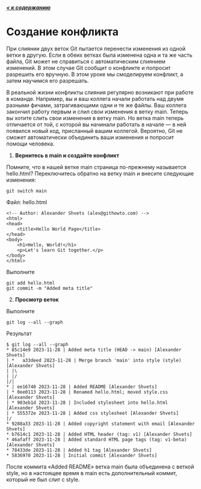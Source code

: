 ***[< к содержанию](/README.md)***

# **Создание конфликта**

При слиянии двух веток Git пытается перенести изменения из одной ветки в другую. Если в обеих ветках была изменена одна и та же часть файла, Git может не справиться с автоматическим слиянием изменений. В этом случае Git сообщит о конфликте и попросит разрешить его вручную. В этом уроке мы смоделируем конфликт, а затем научимся его разрешать.

В реальной жизни конфликты слияния регулярно возникают при работе в команде. Например, вы и ваш коллега начали работать над двумя разными фичами, затрагивающими одни и те же файлы. Ваш коллега закончил работу первым и слил свои изменения в ветку main. Теперь вы хотите слить свои изменения в ветку main. Но ветка main теперь отличается от той, с которой вы начинали работать в начале — в ней появился новый код, присланный вашим коллегой. Вероятно, Git не сможет автоматически объединить ваши изменения и попросит помощи человека.

1. **Вернитесь в main и создайте конфликт**

Помните, что в нашей ветке main страница по-прежнему называется hello.html? Переключитесь обратно на ветку main и внесите следующие изменения:

    git switch main

Файл: hello.html

    <!-- Author: Alexander Shvets (alex@githowto.com) -->
    <html>
    <head>
        <title>Hello World Page</title>
    </head>
    <body>
        <h1>Hello, World!</h1>
        <p>Let's learn Git together.</p>
    </body>
    </html>

Выполните

    git add hello.html
    git commit -m "Added meta title"

2. **Просмотр веток**

Выполните

    git log --all --graph

Результат

    $ git log --all --graph
    * 85c14e9 2023-11-28 | Added meta title (HEAD -> main) [Alexander Shvets]
    | *   a33deed 2023-11-28 | Merge branch 'main' into style (style) [Alexander Shvets]
    | |\  
    | |/  
    |/|   
    * | ee16740 2023-11-28 | Added README [Alexander Shvets]
    | * 0ee0113 2023-11-28 | Renamed hello.html; moved style.css [Alexander Shvets]
    | * 903eb1d 2023-11-28 | Included stylesheet into hello.html [Alexander Shvets]
    | * 555372e 2023-11-28 | Added css stylesheet [Alexander Shvets]
    |/  
    * 9288a33 2023-11-28 | Added copyright statement with email [Alexander Shvets]
    * b7614c1 2023-11-28 | Added HTML header (tag: v1) [Alexander Shvets]
    * 46afaff 2023-11-28 | Added standard HTML page tags (tag: v1-beta) [Alexander Shvets]
    * 78433de 2023-11-28 | Added h1 tag [Alexander Shvets]
    * 5836970 2023-11-28 | Initial commit [Alexander Shvets]
    
После коммита «Added README» ветка main была объединена с веткой style, но в настоящее время в main есть дополнительный коммит, который не был слит с style.